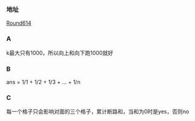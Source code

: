 ### 地址
[Round614](https://codeforces.com/contest/1293)

### A
k最大只有1000，所以向上和向下跑1000就好

### B
ans = 1/1 + 1/2 + 1/3 + ... + 1/n

### C
每一个格子只会影响对面的三个格子，累计断路和，当和为0时是yes，否则no
